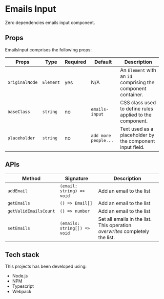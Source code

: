 # Emails Input

Zero dependencies emails input component.

## Props

EmailsInput comprises the following props:

| Props | Type | Required | Default | Description |
| --- | --- | --- | --- | --- |
| `originalNode` | `Element` | yes | N/A | An `Element` with an `id` comprising the component container. |
| `baseClass` | `string` | no | `emails-input` | CSS class used to define rules applied to the component. |
| `placeholder` | `string` | no | `add more people...` | Text used as a placeholder by the component input field. |

## APIs

| Method | Signature | Description |
| --- | --- | --- |
| `addEmail` | `(email: string) => void` | Add an email to the list |
| `getEmails` | `() => Email[]` | Add an email to the list |
| `getValidEmailsCount` | `() => number` | Add an email to the list |
| `setEmails` | `(emails: string[]) => void ` | Set all emails in the list. This operation *overwrites* completely the list. |

## Tech stack

This projects has been developed using:

- Node.js
- NPM
- Typescript
- Webpack
